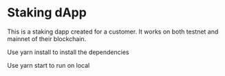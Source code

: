 # Staking dApp
This is a staking dapp created for a customer. It works on both testnet and mainnet of their blockchain.

Use yarn install to install the dependencies

Use yarn start to run on local
